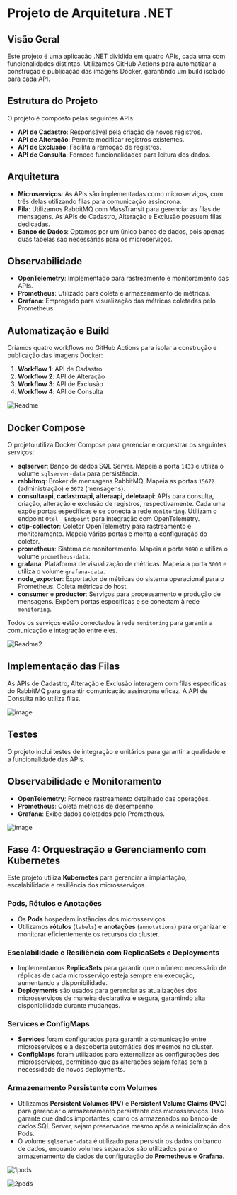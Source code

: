 # Projeto de Arquitetura .NET

## Visão Geral

Este projeto é uma aplicação .NET dividida em quatro APIs, cada uma com funcionalidades distintas. Utilizamos GitHub Actions para automatizar a construção e publicação das imagens Docker, garantindo um build isolado para cada API.

## Estrutura do Projeto

O projeto é composto pelas seguintes APIs:

- **API de Cadastro**: Responsável pela criação de novos registros.
- **API de Alteração**: Permite modificar registros existentes.
- **API de Exclusão**: Facilita a remoção de registros.
- **API de Consulta**: Fornece funcionalidades para leitura dos dados.

## Arquitetura

- **Microserviços**: As APIs são implementadas como microserviços, com três delas utilizando filas para comunicação assíncrona.
- **Fila**: Utilizamos RabbitMQ com MassTransit para gerenciar as filas de mensagens. As APIs de Cadastro, Alteração e Exclusão possuem filas dedicadas.
- **Banco de Dados**: Optamos por um único banco de dados, pois apenas duas tabelas são necessárias para os microserviços.

## Observabilidade

- **OpenTelemetry**: Implementado para rastreamento e monitoramento das APIs.
- **Prometheus**: Utilizado para coleta e armazenamento de métricas.
- **Grafana**: Empregado para visualização das métricas coletadas pelo Prometheus.

## Automatização e Build

Criamos quatro workflows no GitHub Actions para isolar a construção e publicação das imagens Docker:

1. **Workflow 1**: API de Cadastro
2. **Workflow 2**: API de Alteração
3. **Workflow 3**: API de Exclusão
4. **Workflow 4**: API de Consulta

![Readme](https://github.com/user-attachments/assets/81a5fe5f-cf0b-497c-abfb-82b7c78737a4)


## Docker Compose

O projeto utiliza Docker Compose para gerenciar e orquestrar os seguintes serviços:

- **sqlserver**: Banco de dados SQL Server. Mapeia a porta `1433` e utiliza o volume `sqlserver-data` para persistência.
- **rabbitmq**: Broker de mensagens RabbitMQ. Mapeia as portas `15672` (administração) e `5672` (mensagens).
- **consultaapi, cadastroapi, alteraapi, deletaapi**: APIs para consulta, criação, alteração e exclusão de registros, respectivamente. Cada uma expõe portas específicas e se conecta à rede `monitoring`. Utilizam o endpoint `Otel__Endpoint` para integração com OpenTelemetry.
- **otlp-collector**: Coletor OpenTelemetry para rastreamento e monitoramento. Mapeia várias portas e monta a configuração do coletor.
- **prometheus**: Sistema de monitoramento. Mapeia a porta `9090` e utiliza o volume `prometheus-data`.
- **grafana**: Plataforma de visualização de métricas. Mapeia a porta `3000` e utiliza o volume `grafana-data`.
- **node_exporter**: Exportador de métricas do sistema operacional para o Prometheus. Coleta métricas do host.
- **consumer** e **productor**: Serviços para processamento e produção de mensagens. Expõem portas específicas e se conectam à rede `monitoring`.

Todos os serviços estão conectados à rede `monitoring` para garantir a comunicação e integração entre eles.

![Readme2](https://github.com/user-attachments/assets/32b00384-b456-4a67-b097-2c0164d68e7c)


## Implementação das Filas

As APIs de Cadastro, Alteração e Exclusão interagem com filas específicas do RabbitMQ para garantir comunicação assíncrona eficaz. A API de Consulta não utiliza filas.

![image](https://github.com/user-attachments/assets/4eb8a0d2-b73c-4646-8ea9-89a424e13bdc)

## Testes

O projeto inclui testes de integração e unitários para garantir a qualidade e a funcionalidade das APIs.

## Observabilidade e Monitoramento

- **OpenTelemetry**: Fornece rastreamento detalhado das operações.
- **Prometheus**: Coleta métricas de desempenho.
- **Grafana**: Exibe dados coletados pelo Prometheus.

![image](https://github.com/user-attachments/assets/66c7f4f2-9a8c-47a8-b0e5-80e4b2748b71)

##
##

## Fase 4: Orquestração e Gerenciamento com Kubernetes

Este projeto utiliza **Kubernetes** para gerenciar a implantação, escalabilidade e resiliência dos microsserviços.

### Pods, Rótulos e Anotações
- Os **Pods** hospedam instâncias dos microsserviços.
- Utilizamos **rótulos** (`labels`) e **anotações** (`annotations`) para organizar e monitorar eficientemente os recursos do cluster.

### Escalabilidade e Resiliência com ReplicaSets e Deployments
- Implementamos **ReplicaSets** para garantir que o número necessário de réplicas de cada microsserviço esteja sempre em execução, aumentando a disponibilidade.
- **Deployments** são usados para gerenciar as atualizações dos microsserviços de maneira declarativa e segura, garantindo alta disponibilidade durante mudanças.

### Services e ConfigMaps
- **Services** foram configurados para garantir a comunicação entre microsserviços e a descoberta automática dos mesmos no cluster.
- **ConfigMaps** foram utilizados para externalizar as configurações dos microsserviços, permitindo que as alterações sejam feitas sem a necessidade de novos deployments.

### Armazenamento Persistente com Volumes
- Utilizamos **Persistent Volumes (PV)** e **Persistent Volume Claims (PVC)** para gerenciar o armazenamento persistente dos microsserviços. Isso garante que dados importantes, como os armazenados no banco de dados SQL Server, sejam preservados mesmo após a reinicialização dos Pods.
- O volume `sqlserver-data` é utilizado para persistir os dados do banco de dados, enquanto volumes separados são utilizados para o armazenamento de dados de configuração do **Prometheus** e **Grafana**.

![1pods](https://github.com/user-attachments/assets/f5d0a031-d431-42f0-a258-431317b0813d)

![2pods](https://github.com/user-attachments/assets/b39b4a7d-c165-4a74-8656-41f82aad1e30)



